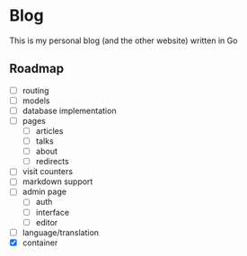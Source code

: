 # Blog

This is my personal blog (and the other website) written in Go

## Roadmap

- [ ] routing
- [ ] models
- [ ] database implementation
- [ ] pages
    - [ ] articles
    - [ ] talks
    - [ ] about
    - [ ] redirects
- [ ] visit counters
- [ ] markdown support
- [ ] admin page
    - [ ] auth
    - [ ] interface
    - [ ] editor
- [ ] language/translation
- [X] container
